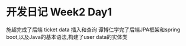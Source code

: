 # 开发日记 Week2 Day1

施超完成了后端 ticket data 插入和查询
谭博仁学完了后端JPA框架和spring boot,以及Java的基本语法,构建了user data的实体类
